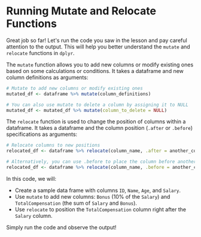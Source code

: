 # Running Mutate and Relocate Functions

Great job so far! Let's run the code you saw in the lesson and pay careful attention to the output. This will help you better understand the `mutate` and `relocate` functions in `dplyr`.

The `mutate` function allows you to add new columns or modify existing ones based on some calculations or conditions. It takes a dataframe and new column definitions as arguments:

```R
# Mutate to add new columns or modify existing ones
mutated_df <- dataframe %>% mutate(column_definitions)

# You can also use mutate to delete a column by assigning it to NULL
mutated_df <- mutated_df %>% mutate(column_to_delete = NULL)
```

The `relocate` function is used to change the position of columns within a dataframe. It takes a dataframe and the column position (`.after` or `.before`) specifications as arguments:

```R
# Relocate columns to new positions
relocated_df <- dataframe %>% relocate(column_name, .after = another_column)

# Alternatively, you can use .before to place the column before another column
relocated_df <- dataframe %>% relocate(column_name, .before = another_column)
```

In this code, we will:

- Create a sample data frame with columns `ID`, `Name`, `Age`, and `Salary`.
- Use `mutate` to add new columns: `Bonus` (10% of the `Salary`) and `TotalCompensation` (the sum of `Salary` and `Bonus`).
- Use `relocate` to position the `TotalCompensation` column right after the `Salary` column.

Simply run the code and observe the output!
